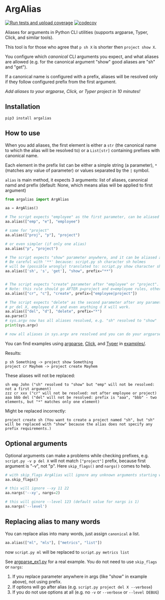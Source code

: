# ArgAlias

[![Run tests and upload coverage](https://github.com/yaroslaff/ArgAlias/actions/workflows/main.yml/badge.svg)](https://github.com/yaroslaff/ArgAlias/actions/workflows/main.yml) [![codecov](https://codecov.io/gh/yaroslaff/ArgAlias/graph/badge.svg?token=3DUNW2SH81)](https://codecov.io/gh/yaroslaff/ArgAlias)

Aliases for arguments in Python CLI utilities (supports argparse, Typer, Click, and similar tools).

This tool is for those who agree that `p sh X` is shorter then `project show X`.

You configure which *canonical* CLI arguments you expect, and what aliases are allowed (e.g. for the canonical argument "show" good aliases are "sh" and "get").

If a canonical name is configured with a prefix, aliases will be resolved only if they follow configured prefix from the first argument.

*Add aliases to your argparse, Click, or Typer project in 10 minutes!*

## Installation
~~~
pip3 install argalias
~~~

## How to use
When you add aliases, the first element is either a `str` (the canonical name to which the alias will be resolved to) or a `List[str]` containing prefixes with canonical name.

Each element in the prefix list can be either a simple string (a parameter), `*` (matches any value of parameter) or values separated by the `|` symbol.

`alias` is main method, it expects 3 arguments: list of aliases, canonical namd and prefix (default: None, which means alias will be applied to first argument)

~~~python
from argalias import ArgAlias

aa = ArgAlias()

# The script expects "employee" as the first parameter, can be aliased as "emp" or "e" 
aa.alias(["emp", "e"], "employee")

# same for "project"
aa.alias(["proj", "p"], "project")

# or even simpler (if only one alias)
aa.alias("p", "project")

# The script expects "show" parameter anywhere, and it can be aliased as "sh", "s" or even "get"
# Be careful with '**' because: script.py sh character sh holmes 
# will be (possible wrongly) translated to: script.py show character show holmes 
aa.alias(['sh', 's', 'get'], "show", prefix="**")


# The script expects "create" parameter after "employee" or "project". Can be aliased as "cr" or "c"
# Note: this rule should go AFTER p=project and e=employee rules, otherwise real prefix "p" will not match required prefix "project"
aa.alias(["cr", "c"], "create", prefix=["employee|project"])

# The script expects "delete" as the second parameter after any parameter, can be aliased as "del" or "d"
# pr del X, employee d X and even anything d X will work.
aa.alias(["del", "d"], "delete", prefix="*")
aa.parse()
# sys.argv now has all aliases resolved, e.g. "sh" resolved to "show"
print(sys.argv)

# now all aliases in sys.argv are resolved and you can do your argparse or click or typer parsing
~~~

You can find examples using [argparse](examples/argparse), [Click](examples/click), and [Typer](examples/typer) in [examples/](examples/).

Results:
~~~
p sh Something -> project show Something
project cr Mayhem -> project create Mayhem
~~~

These aliases will not be replaced:
~~~
sh emp John ("sh" resolved to "show" but "emp" will not be resolved: not a first argument)
zzz cr xxx ("cr" will not be resolved: not after employee or project)
aaa bbb del ("del" will not be resolved: prefix is "aaa", "bbb" - two elements, but "*" matches only one element)
~~~

Might be replaced incorrectly:
~~~
project create sh (You want to create a project named "sh", but "sh" will be replaced with "show" because the alias does not specify any prefix requirements.)
~~~

## Optional arguments
Optional arguments can make a problems while checking prefixes, e.g. `script.py -v p del X` will not match `["project"]` prefix, because first argument is "-v", not "p". Here `skip_flags()` and `nargs()` comes to help.  

~~~python
# with skip_flags ArgAlias will ignore any unknown arguments starting with "-", e.g. "-v", or  "--some-option"
aa.skip_flags()

# this will ignore --xy 11 22 
aa.nargs('--xy', nargs=2)

# this will ginore --level 123 (default value for nargs is 1)
aa.nargs('--level')
~~~

## Replacing alias to many words
You can replace alias into many words, just assign `canonical` a list.

~~~python
aa.alias(["ml", "mls"], ["metrics", "list"])
~~~

now `script.py ml` will be replaced to `script.py metrics list`


See [argparse_ex1.py](examples/argparse/argparse_ex1.py) for a real example. You do not need to use `skip_flags` or `nargs`:
1. If you replace parameter anywhere in args (like "show" in example above), not using prefix.
2. If options will go after alias (e.g. `script.py project del X --verbose`)
3. If you do not use options at all (e.g. no `-v` or `--verbose` or `--level DEBUG`)
